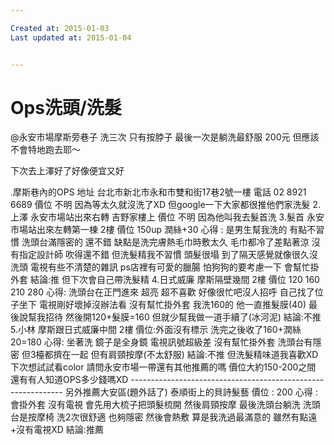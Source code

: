 ```yaml
---

Created at: 2015-01-03
Last updated at: 2015-01-04


---
```


# Ops洗頭/洗髮


@永安市場摩斯旁巷子
洗三次
只有按脖子
最後一次是躺洗最舒服
200元
但應該不會特地跑去耶～

下次去上澤好了好像便宜又好

.摩斯巷內的OPS 地址 台北市新北市永和市雙和街17巷2號一樓 電話 02 8921 6689 價位 不明 因為等太久就沒洗了XD 但google一下大家都很推他們家洗髮 2.上澤 永安市場站出來右轉 吉野家樓上 價位 不明 因為他叫我去髮首洗 3.髮首 永安市場站出來左轉第一棟 2樓 價位 150up 潤絲+30 心得 : 是男生幫我洗的 有點不習慣 洗頭台滿隱密的 還不錯 缺點是洗完膚熱毛巾時敷太久 毛巾都冷了差點著涼 沒有指定設計師 吹得還不錯 但洗髮精我不習慣 頭髮很塌 到了隔天感覺就像很久沒洗頭 電視有些不清楚的雜訊 ps店裡有可愛的臘腸 怕狗狗的要考慮一下 會幫忙掛外套 結論:推 但下次會自己帶洗髮精 4.日式威廉 摩斯隔壁幾間 2樓 價位 120 160 210 280 心得: 洗頭台在正門進來 超亮 超不喜歡 好像很忙吧沒人招呼 自己找了位子坐下 電視剛好壞掉沒辦法看 沒有幫忙掛外套 我洗160的 他一直推髮膜(40) 最後說幫我招待 然後開120+髮膜=160 但就少幫我做一道手續了(冰河泥) 結論:不推 5.小林 摩斯跟日式威廉中間 2樓 價位:外面沒有標示 洗完之後收了160+潤絲20=180 心得: 坐著洗 鏡子是全身鏡 電視訊號超級差 沒有幫忙掛外套 洗頭台有隱密 但3檯都擠在一起 但有肩頸按摩(不太舒服) 結論:不推 但洗髮精味道我喜歡XD 下次想試試看color 請問永安市場一帶還有其他推薦的嗎 價位大約150-200之間 還有有人知道OPS多少錢嗎XD ------------------------------------------------------------- 另外推薦大安區(題外話了) 泰順街上的貝詩髮藝 價位 : 200 心得 : 會掛外套 沒有電視 會先用大梳子把頭髮梳開 然後肩頸按摩 最後洗頭台躺洗 洗頭台是按摩椅 洗2次很舒適 也夠隱密 然後會熱敷 算是我洗過最滿意的 雖然有點遠+沒有電視XD 結論:推薦

